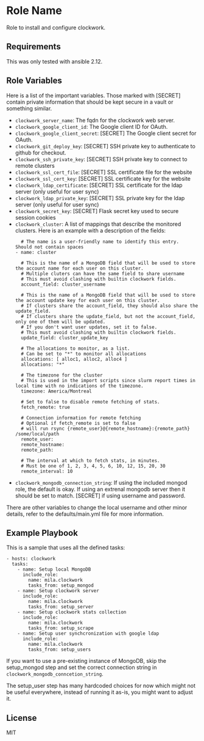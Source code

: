 Role Name
=========

Role to install and configure clockwork.

Requirements
------------

This was only tested with ansible 2.12.

Role Variables
--------------

Here is a list of the important variables. Those marked with [SECRET]
contain private information that should be kept secure in a vault or
something similar.

 - `clockwork_server_name`: The fqdn for the clockwork web server.
 - `clockwork_google_client_id`: The Google client ID for OAuth.
 - `clockwork_google_client_secret`: [SECRET] The Google client secret for OAuth.
 - `clockwork_git_deploy_key`: [SECRET] SSH private key to authenticate to github for checkout.
 - `clockwork_ssh_private_key`: [SECRET] SSH private key to connect to remote clusters
 - `clockwork_ssl_cert_file`: [SECRET] SSL certificate file for the website
 - `clockwork_ssl_cert_key`: [SECRET] SSL certificate key for the website
 - `clockwork_ldap_certificate`: [SECRET] SSL certificate for the ldap server (only useful for user sync)
 - `clockwork_ldap_private_key`: [SECRET] SSL private key for the ldap server (only useful for user sync)
 - `clockwork_secret_key`: [SECRET] Flask secret key used to secure session cookies
 - `clockwork_cluster`: A list of mappings that describe the monitored clusters.
    Here is an example with a description of the fields:
    ```
      # The name is a user-friendly name to identify this entry.  Should not contain spaces
    - name: cluster

      # This is the name of a MongoDB field that will be used to store the account name for each user on this cluster.
      # Multiple cluters can have the same field to share username
      # This must avoid clashing with builtin clockwork fields.
      account_field: cluster_username

      # This is the name of a MongoDB field that will be used to store the account update key for each user on this cluster.
      # If clusters share the account_field, they should also share the update_field.
      # If clusters share the update_field, but not the account_field, only one of them will be updated.
      # If you don't want user updates, set it to false.
      # This must avoid clashing with builtin clockwork fields.
      update_field: cluster_update_key

      # The allocations to monitor, as a list.
      # Can be set to "*" to monitor all allocations
      allocations: [ alloc1, alloc2, alloc4 ]
      allocations: "*"

      # The timezone for the cluster
      # This is used in the import scripts since slurm report times in local time with no indications of the timezone.
      timezone: America/Montreal

      # Set to false to disable remote fetching of stats.
      fetch_remote: true

      # Connection information for remote fetching
      # Optional if fetch_remote is set to false
      # will run rsync {remote_user}@{remote_hostname}:{remote_path} /some/local/path
      remote_user:
      remote_hostname:
      remote_path:

      # The interval at which to fetch stats, in minutes.
      # Must be one of 1, 2, 3, 4, 5, 6, 10, 12, 15, 20, 30
      remote_interval: 10
    ```
  - `clockwork_mongodb_connection_string`: If using the included mongod role, the default is okay.  If using an extrenal mongodb server then it should be set to match.  [SECRET] if using username and password.

There are other variables to change the local username and other minor
details, refer to the defaults/main.yml file for more information.

Example Playbook
----------------

This is a sample that uses all the defined tasks:

    - hosts: clockwork
      tasks:
        - name: Setup local MongoDB
          include_role:
            name: mila.clockwork
            tasks_from: setup_mongod
        - name: Setup clockwork server
          include_role:
            name: mila.clockwork
            tasks_from: setup_server
        - name: Setup clockwork stats collection
          include_role:
            name: mila.clockwork
            tasks_from: setup_scrape
        - name: Setup user synchcronization with google ldap
          include_role:
            name: mila.clockwork
            tasks_from: setup_users


If you want to use a pre-existing instance of MongoDB, skip the
setup_mongod step and set the correct connection string in
`clockwork_mongodb_conncetion_string`.

The setup_user step has many hardcoded choices for now which might not
be useful everywhere, instead of running it as-is, you might want to
adjust it.

License
-------

MIT
